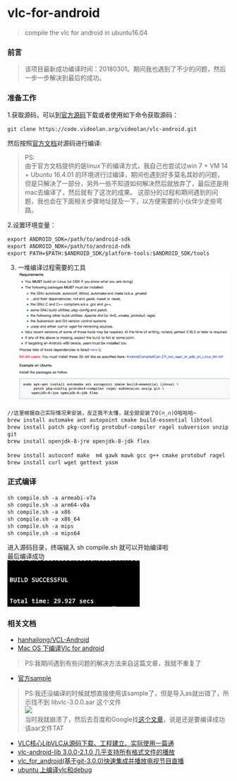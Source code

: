 # vlc-for-android
> compile the vlc for android in ubuntu16.04

### 前言
> 该项目最新成功编译时间：20180301。期间我也遇到了不少的问题，然后一步一步解决到最后的成功。

### 准备工作

1.获取源码，可以到[官方源码](https://code.videolan.org/videolan/vlc-android)下载或者使用如下命令获取源码：
```
git clone https://code.videolan.org/videolan/vlc-android.git
```

然后按照[官方文档](https://wiki.videolan.org/AndroidCompile)对源码进行编译:
> PS:</br>
> 由于官方文档提供的是linux下的编译方式，我自己也尝试过win 7 + VM 14 + Ubuntu 16.4.01 的环境进行过编译，期间也遇到好多莫名其妙的问题，
> 但是只解决了一部分，另外一些不知道如何解决然后就放弃了，最后还是用mac去编译了，然后就有了这次的成果。
> 这部分的过程和期间遇到的问题，我也会在下面相关步骤地址提及一下，以方便需要的小伙伴少走些弯路。

2.设置环境变量：
```
export ANDROID_SDK=/path/to/android-sdk
export ANDROID_NDK=/path/to/android-ndk
export PATH=$PATH:$ANDROID_SDK/platform-tools:$ANDROID_SDK/tools
```

3. 一堆编译过程需要的工具</br>
<img src="./image/001.png" width=500/></br>
```
//这里根据自己实际情况来安装，反正我不太懂，就全部安装了O(∩_∩)O哈哈哈~
brew install automake ant autopoint cmake build-essential libtool
brew install patch pkg-config protobuf-compiler ragel subversion unzip git
brew install openjdk-8-jre openjdk-8-jdk flex

brew install autoconf make  m4 gawk mawk gcc g++ cmake protobuf ragel
brew install curl wget gettext yasm 
```

### 正式编译

```
sh compile.sh -a armeabi-v7a
sh compile.sh -a arm64-v8a
sh compile.sh -a x86
sh compile.sh -a x86_64
sh compile.sh -a mips
sh compile.sh -a mips64
```

进入源码目录，终端输入 sh compile.sh 就可以开始编译啦</br>
最后编译成功</br>
<img src="./image/002.png" width=300/></br>

### 相关文档
- [hanhailong/VCL-Android](https://github.com/hanhailong/VCL-Android)
- [Mac OS 下编译Vlc for android](https://www.jianshu.com/p/9b35e3fd2c8c)
> PS:我期间遇到有些问题的解决方法来自这篇文章，我就不重复了
- [官方sample](https://code.videolan.org/videolan/libvlc-android-samples)
> PS:我还没编译的时候就想直接使用该sample了，但是导入as就出错了，所示找不到 libvlc-3.0.0.aar 这个文件</br>
> <img src="./image/006.png" width=300/></br>
> 当时我就崩溃了，然后去百度和Google找[这个文章](https://github.com/qdk0901/vlctest)，说是还是要编译成功该aar文件TAT
- [VLC核心LibVLC从源码下载、工程建立、实际使用一篇通](http://blog.csdn.net/Guofengpu/article/details/51470913)
- [vlc-android-lib 3.0.0-2.1.0 几乎支持所有格式文件的播放](http://blog.csdn.net/u014608640/article/details/52848499)
- [vlc_for_android(基于git-3.0.0)快速集成并播放电视节目直播](http://url.cn/521gb3T)
- [ubuntu 上编译vlc和debug](http://www.voidcn.com/article/p-uzbpdceh-vx.html)



